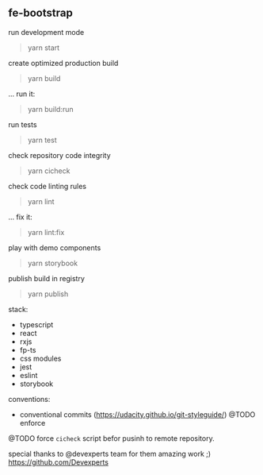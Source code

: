 ## fe-bootstrap


run development mode
 > yarn start

 create optimized production build

 > yarn build

... run it:
  > yarn build:run



 run tests

 > yarn test



 check repository code integrity

 > yarn cicheck



 check code linting rules

 > yarn lint
 
 ... fix it:

 > yarn lint:fix


play with demo components

 > yarn storybook

publish build in registry

 > yarn publish


stack:
 - typescript
 - react
 - rxjs
 - fp-ts
 - css modules
 - jest
 - eslint
 - storybook



conventions:
 - conventional commits (https://udacity.github.io/git-styleguide/) @TODO enforce 


 @TODO force `cicheck` script befor pusinh to remote repository.

 special thanks to @devexperts team for them amazing work ;)
 https://github.com/Devexperts
 